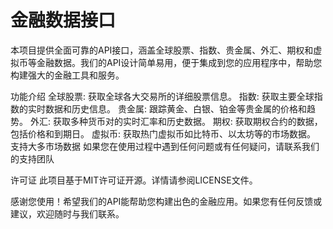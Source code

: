 # 金融数据接口
本项目提供全面可靠的API接口，涵盖全球股票、指数、贵金属、外汇、期权和虚拟币等金融数据。我们的API设计简单易用，便于集成到您的应用程序中，帮助您构建强大的金融工具和服务。


功能介绍
全球股票: 获取全球各大交易所的详细股票信息。
指数: 获取主要全球指数的实时数据和历史信息。
贵金属: 跟踪黄金、白银、铂金等贵金属的价格和趋势。
外汇: 获取多种货币对的实时汇率和历史数据。
期权: 获取期权合约的数据，包括价格和到期日。
虚拟币: 获取热门虚拟币如比特币、以太坊等的市场数据。
支持大多市场数据
如果您在使用过程中遇到任何问题或有任何疑问，请联系我们的支持团队

许可证
此项目基于MIT许可证开源。详情请参阅LICENSE文件。

感谢您使用！希望我们的API能帮助您构建出色的金融应用。如果您有任何反馈或建议，欢迎随时与我们联系。
